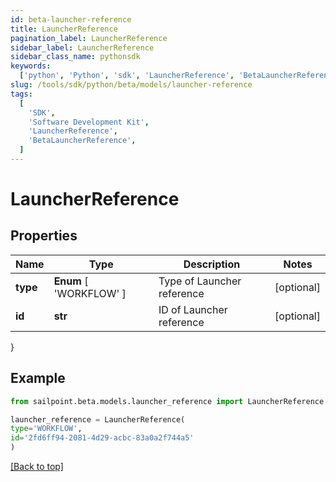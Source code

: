```yaml
---
id: beta-launcher-reference
title: LauncherReference
pagination_label: LauncherReference
sidebar_label: LauncherReference
sidebar_class_name: pythonsdk
keywords:
  ['python', 'Python', 'sdk', 'LauncherReference', 'BetaLauncherReference']
slug: /tools/sdk/python/beta/models/launcher-reference
tags:
  [
    'SDK',
    'Software Development Kit',
    'LauncherReference',
    'BetaLauncherReference',
  ]
---
```


# LauncherReference

## Properties

| Name     | Type                    | Description                | Notes      |
| -------- | ----------------------- | -------------------------- | ---------- |
| **type** | **Enum** [ 'WORKFLOW' ] | Type of Launcher reference | [optional] |
| **id**   | **str**                 | ID of Launcher reference   | [optional] |

}

## Example

```python
from sailpoint.beta.models.launcher_reference import LauncherReference

launcher_reference = LauncherReference(
type='WORKFLOW',
id='2fd6ff94-2081-4d29-acbc-83a0a2f744a5'
)

```

[[Back to top]](#)
